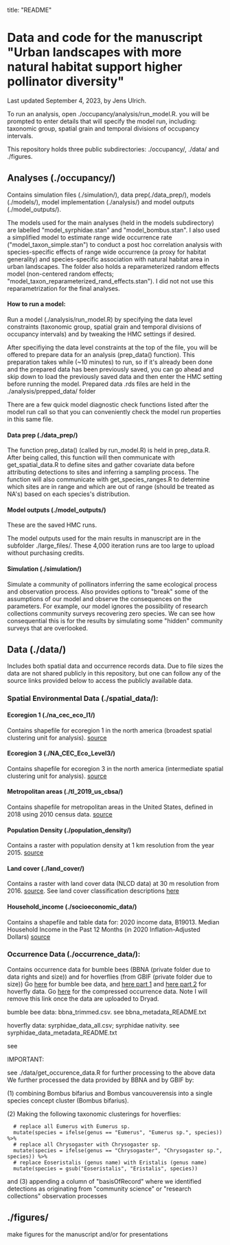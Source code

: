title: "README"

# Data and code for the manuscript "Urban landscapes with more natural habitat support higher pollinator diversity"

Last updated September 4, 2023, by Jens Ulrich.

To run an analysis, open ./occupancy/analysis/run_model.R.
you will be prompted to enter details that will specify the model run, including:
taxonomic group, spatial grain and temporal divisions of occupancy intervals.

This repository holds three public subdirectories: ./occupancy/, ./data/ and ./figures. 


## Analyses (./occupancy/)

Contains simulation files (./simulation/), data prep(./data_prep/), models (./models/), model implementation (./analysis/) and model outputs (./model_outputs/).

The models used for the main analyses (held in the models subdirectory) are labelled "model_syrphidae.stan" and "model_bombus.stan". I also used a simplified model to estimate range wide occurrence rate ("model_taxon_simple.stan") to conduct a post hoc correlation analysis with species-specific effects of range wide occurrence (a proxy for habitat generality) and species-specific association with natural habitat area in urban landscapes. The folder also holds a reparameterized random effects model (non-centered random effects; "model_taxon_reparameterized_rand_effects.stan"). I did not not use this reparametrization for the final analyses.


#### How to run a model:

Run a model (./analysis/run_model.R) by specifying the data level constraints (taxonomic group, spatial grain and temporal divisions of occupancy intervals) and by tweaking the HMC settings if desired.

After specifiying the data level constraints at the top of the file, you will be offered to prepare data for an analysis (prep_data() function). This preparation takes while (~10 minutes) to run, so if it's already been done and the prepared data has been previously saved, you can go ahead and skip down to load the previously saved data and then enter the HMC setting before running the model. Prepared data .rds files are held in the ./analysis/prepped_data/ folder

There are a few quick model diagnostic check functions listed after the model run call so that you can conveniently check the model run properties in this same file.  

#### Data prep (./data_prep/)
The function prep_data() (called by run_model.R) is held in prep_data.R. After being called, this function will then communicate with get_spatial_data.R to define sites and gather covariate data before attributing detections to sites and inferring a sampling process. The function will also communicate with get_species_ranges.R to determine which sites are in range and which are out of range (should be treated as NA's) based on each species's distribution.

#### Model outputs (./model_outputs/)
These are the saved HMC runs.

The model outputs used for the main results in manuscript are in the subfolder ./large_files/. These 4,000 iteration runs are too large to upload without purchasing credits.

#### Simulation (./simulation/)

Simulate a community of pollinators inferring the same ecological process and observation process. Also provides options to "break" some of the assumptions of our model and observe the consequences on the parameters. For example, our model ignores the possibility of research collections community surveys recovering zero species. We can see how consequential this is for the results by simulating some "hidden" community surveys that are overlooked. 



## Data (./data/)

Includes both spatial data and occurrence records data. Due to file sizes the data are not shared publicly in this repository, but one can follow any of the source links provided below to access the publicly available data.


### Spatial Environmental Data (./spatial_data/): 

#### Ecoregion 1 (./na_cec_eco_l1/)
Contains shapefile for ecoregion 1 in the north america (broadest spatial clustering unit for analysis).
[source](https://www.epa.gov/eco-research/ecoregions)

#### Ecoregion 3 (./NA_CEC_Eco_Level3/)
Contains shapefile for ecoregion 3 in the north america (intermediate spatial clustering unit for analysis).
[source](https://www.epa.gov/eco-research/ecoregions)

#### Metropolitan areas (./tl_2019_us_cbsa/)
Contains shapefile for metropolitan areas in the United States, defined in 2018 using 2010 census data.
[source](https://catalog.data.gov/dataset/tiger-line-shapefile-2019-nation-u-s-current-metropolitan-statistical-area-micropolitan-statist)

#### Population Density (./population_density/)
Contains a raster with population density at 1 km resolution from the year 2015.
[source](https://sedac.ciesin.columbia.edu/data/set/gpw-v4-population-density-rev11/data-download)

#### Land cover (./land_cover/) 
Contains a raster with land cover data (NLCD data) at 30 m resolution from 2016. 
[source](https://www.mrlc.gov/data/nlcd-2016-land-cover-conus).
See land cover classification descriptions [here](https://www.mrlc.gov/data/legends/national-land-cover-database-class-legend-and-description)

#### Household_income (./socioeconomic_data/)
Contains a shapefile and table data for:
2020 income data, B19013. Median Household Income in the Past 12 Months (in 2020 Inflation-Adjusted Dollars)
[source](https://data2.nhgis.org/main)



### Occurrence Data (./occurrence_data/): 
Contains occurrence data for bumble bees (BBNA (private folder due to data rights and size)) and for hoverflies (from GBIF (private folder due to size))
Go [here](https://www.leifrichardson.org/bbna.html) for bumble bee data, and [here part 1](https://doi.org/10.15468/dl.nga26z) and [here part 2](https://doi.org/10.15468/dl.n5cmwv) for hoverfly data. Go [here](https://github.com/jensculrich/occupancy_model_for_urban_NHC_records/tree/master/data/compressed_data/zip_folders) for the compressed occurrence data. Note I will remove this link once the data are uploaded to Dryad. 

bumble bee data: bbna_trimmed.csv. see bbna_metadata_README.txt

hoverfly data: syrphidae_data_all.csv; syrphidae nativity. see syrphidae_data_metadata_README.txt

see

IMPORTANT: 

see ./data/get_occurence_data.R for further processing to the above data
We further processed the data provided by BBNA and by GBIF by:

(1) combining Bombus bifarius and Bombus vancouverensis into a single species concept cluster (Bombus bifarius). 

(2) Making the following taxonomic clusterings for hoverflies:

```{r}
  # replace all Eumerus with Eumerus sp.
  mutate(species = ifelse(genus == "Eumerus", "Eumerus sp.", species)) %>%
  # replace all Chrysogaster with Chrysogaster sp.
  mutate(species = ifelse(genus == "Chrysogaster", "Chrysogaster sp.", species)) %>%
  # replace Eoseristalis (genus name) with Eristalis (genus name)
  mutate(species = gsub("Eoseristalis", "Eristalis", species))
```

and (3) appending a column of "basisOfRecord" where we identified detections as originating from "community science" or "research collections" observation processes



## ./figures/

make figures for the manuscript and/or for presentations
